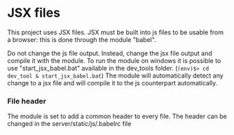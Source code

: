 # JSX files

This project uses JSX files.
JSX must be built into js files to be usable from a browser: this is done through the module "babel".

Do not change the js file output. Instead, change the jsx file output and compile it with the module.
To run the module on windows it is possible to use "start_jsx_babel.bat" available in the dev_tools folder. (`(env)$> cd dev_tool & start_jsx_babel.bat`)
The module will automatically detect any change to a jsx file and will compile it to the js counterpart automatically.

### File header
The module is set to add a common header to every file. The header can be changed in the server/static/js/.babelrc file